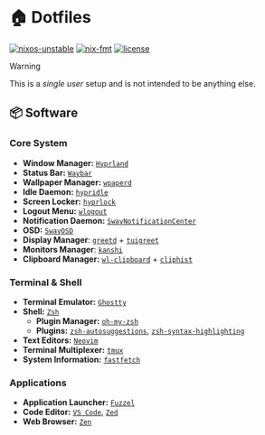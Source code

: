 # 🏠 Dotfiles

[![nixos-unstable](https://img.shields.io/badge/NixOS-unstable-informational.svg?logo=nixos)](https://github.com/nixos/nixpkgs/tree/nixos-unstable)
[![nix-fmt](https://github.com/peucastro/dotfiles/actions/workflows/ci.yaml/badge.svg)](https://github.com/peucastro/dotfiles/actions/workflows/ci.yaml)
[![license](https://img.shields.io/github/license/peucastro/dotfiles)](https://github.com/peucastro/dotfiles/blob/main/LICENSE)

> [!WARNING]
> This is a _single user_ setup and is not intended to be anything else.

## 📦 Software

### Core System

- **Window Manager:** [`Hyprland`](https://hypr.land/)
- **Status Bar:** [`Waybar`](https://github.com/Alexays/Waybar/)
- **Wallpaper Manager:** [`wpaperd`](https://github.com/danyspin97/wpaperd/)
- **Idle Daemon:** [`hypridle`](https://wiki.hypr.land/Hypr-Ecosystem/hypridle/)
- **Screen Locker:** [`hyprlock`](https://wiki.hypr.land/Hypr-Ecosystem/hyprlock/)
- **Logout Menu:** [`wlogout`](https://github.com/ArtsyMacaw/wlogout/)
- **Notification Daemon:** [`SwayNotificationCenter`](https://github.com/ErikReider/SwayNotificationCenter)
- **OSD:** [`SwayOSD`](https://github.com/ErikReider/SwayOSD/)
- **Display Manager**: [`greetd`](https://sr.ht/~kennylevinsen/greetd/) + [`tuigreet`](https://github.com/apognu/tuigreet/)
- **Monitors Manager**: [`kanshi`](https://gitlab.freedesktop.org/emersion/kanshi/)
- **Clipboard Manager:** [`wl-clipboard`](https://github.com/bugaevc/wl-clipboard/) + [`cliphist`](https://github.com/sentriz/cliphist/)

### Terminal & Shell

- **Terminal Emulator:** [`Ghostty`](https://ghostty.org/)
- **Shell:** [`Zsh`](https://www.zsh.org/)
  - **Plugin Manager:** [`oh-my-zsh`](https://ohmyz.sh/)
  - **Plugins:** [`zsh-autosuggestions`](https://github.com/zsh-users/zsh-autosuggestions/), [`zsh-syntax-highlighting`](https://github.com/zsh-users/zsh-syntax-highlighting/)
- **Text Editors:** [`Neovim`](https://neovim.io/)
- **Terminal Multiplexer:** [`tmux`](https://github.com/tmux/tmux/)
- **System Information:** [`fastfetch`](https://github.com/fastfetch-cli/fastfetch/)

### Applications

- **Application Launcher:** [`Fuzzel`](https://codeberg.org/dnkl/fuzzel/)
- **Code Editor:** [`VS Code`](https://code.visualstudio.com/), [`Zed`](https://zed.dev/)
- **Web Browser:** [`Zen`](https://zen-browser.app/)
